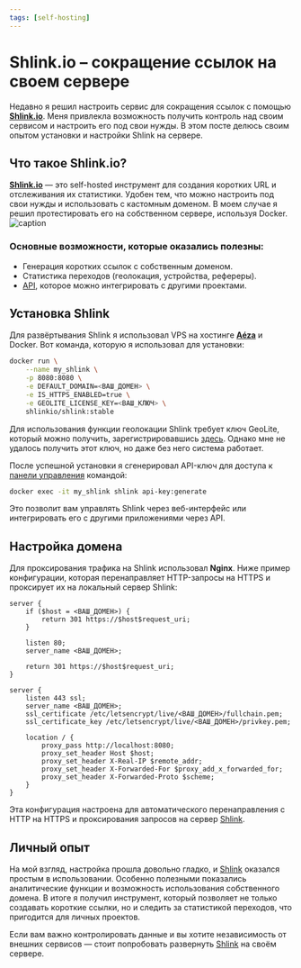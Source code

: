 ```yaml
---
tags: [self-hosting]
---
```


# Shlink.io – сокращение ссылок на своем сервере

Недавно я решил настроить сервис для сокращения ссылок с помощью **[Shlink.io](https://shlink.io/)**. Меня привлекла возможность получить контроль над своим сервисом и настроить его под свои нужды. В этом посте делюсь своим опытом установки и настройки Shlink на сервере.

<!-- truncate -->

## Что такое Shlink.io?

**[Shlink.io](https://shlink.io/)** — это self-hosted инструмент для создания коротких URL и отслеживания их статистики. Удобен тем, что можно настроить под свои нужды и использовать с кастомным доменом. В моем случае я решил протестировать его на собственном сервере, используя Docker.
![caption](shlink-web-client.gif)

### Основные возможности, которые оказались полезны:
- Генерация коротких ссылок с собственным доменом.
- Статистика переходов (геолокация, устройства, рефереры).
- [API](https://shlink.io/documentation/api-docs/), которое можно интегрировать с другими проектами.

## Установка Shlink

Для развёртывания Shlink я использовал VPS на хостинге **[Aéza](/2024/09/25/2024/hosting-aeza)** и Docker. Вот команда, которую я использовал для установки:

```bash
docker run \
    --name my_shlink \
    -p 8080:8080 \
    -e DEFAULT_DOMAIN=<ВАШ_ДОМЕН> \
    -e IS_HTTPS_ENABLED=true \
    -e GEOLITE_LICENSE_KEY=<ВАШ_КЛЮЧ> \
    shlinkio/shlink:stable
```

Для использования функции геолокации Shlink требует ключ GeoLite, который можно получить, зарегистрировавшись [здесь](https://www.maxmind.com/en/geolite2/signup). Однако мне не удалось получить этот ключ, но даже без него система работает.

После успешной установки я сгенерировал API-ключ для доступа к [панели управления](https://app.shlink.io/) командой:

```bash
docker exec -it my_shlink shlink api-key:generate
```

Это позволит вам управлять Shlink через веб-интерфейс или интегрировать его с другими приложениями через API.

## Настройка домена

Для проксирования трафика на Shlink использовал **Nginx**. Ниже пример конфигурации, которая перенаправляет HTTP-запросы на HTTPS и проксирует их на локальный сервер Shlink:

```nginx
server {
    if ($host = <ВАШ_ДОМЕН>) {
        return 301 https://$host$request_uri;
    }

    listen 80;
    server_name <ВАШ_ДОМЕН>;

    return 301 https://$host$request_uri;
}

server {
    listen 443 ssl;
    server_name <ВАШ_ДОМЕН>;
    ssl_certificate /etc/letsencrypt/live/<ВАШ_ДОМЕН>/fullchain.pem;
    ssl_certificate_key /etc/letsencrypt/live/<ВАШ_ДОМЕН>/privkey.pem;

    location / {
        proxy_pass http://localhost:8080;
        proxy_set_header Host $host;
        proxy_set_header X-Real-IP $remote_addr;
        proxy_set_header X-Forwarded-For $proxy_add_x_forwarded_for;
        proxy_set_header X-Forwarded-Proto $scheme;
    }
}
```

Эта конфигурация настроена для автоматического перенаправления с HTTP на HTTPS и проксирования запросов на сервер [Shlink](https://shlink.io/).

## Личный опыт

На мой взгляд, настройка прошла довольно гладко, и [Shlink](https://shlink.io/) оказался простым в использовании. Особенно полезными показались аналитические функции и возможность использования собственного домена. В итоге я получил инструмент, который позволяет не только создавать короткие ссылки, но и следить за статистикой переходов, что пригодится для личных проектов.

Если вам важно контролировать данные и вы хотите независимость от внешних сервисов — стоит попробовать развернуть [Shlink](https://shlink.io/) на своём сервере.
